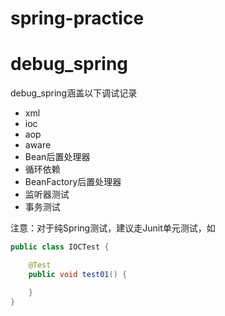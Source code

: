 # spring-practice
# debug_spring
debug_spring涵盖以下调试记录
- xml
- ioc
- aop
- aware
- Bean后置处理器
- 循环依赖
- BeanFactory后置处理器
- 监听器测试
- 事务测试

注意：对于纯Spring测试，建议走Junit单元测试，如
```java
public class IOCTest {

    @Test
    public void test01() {

    }
}
```